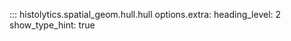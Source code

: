 ::: histolytics.spatial_geom.hull.hull
    options.extra:
      heading_level: 2
      show_type_hint: true
